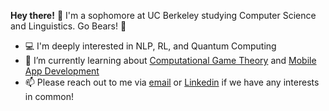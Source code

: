 <!--
**SiddharthG22/SiddharthG22** is a ✨ _special_ ✨ repository because its `README.md` (this file) appears on your GitHub profile.

Here are some ideas to get you started:

- 🔭 I’m currently working on ...
- 🌱 I’m currently learning ...
- 👯 I’m looking to collaborate on ...
- 🤔 I’m looking for help with ...
- 💬 Ask me about ...
- 📫 How to reach me: ...
- 😄 Pronouns: ...
- ⚡ Fun fact: ...
-->

**Hey there!** 👋
I'm a sophomore at UC Berkeley studying Computer Science and Linguistics. Go Bears! 🐻
- 💻 I'm deeply interested in NLP, RL, and Quantum Computing
- 🌱 I’m currently learning about [Computational Game Theory](http://gamescrafters.berkeley.edu/) and [Mobile App Development](https://mdb.dev/training-program/)
- 📫 Please reach out to me via [email](mailto:siddharthg26@berkeley.edu) or [Linkedin]([Linkedin](https://www.linkedin.com/in/siddharthg26/)https://www.linkedin.com/in/siddharthg26/) if we have any interests in common!
